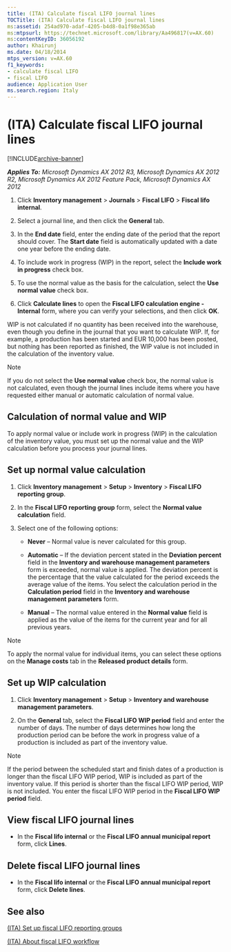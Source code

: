 ```yaml
---
title: (ITA) Calculate fiscal LIFO journal lines
TOCTitle: (ITA) Calculate fiscal LIFO journal lines
ms:assetid: 254ad970-adaf-4205-b4d8-0a1f98e365ab
ms:mtpsurl: https://technet.microsoft.com/library/Aa496817(v=AX.60)
ms:contentKeyID: 36056192
author: Khairunj
ms.date: 04/18/2014
mtps_version: v=AX.60
f1_keywords:
- calculate fiscal LIFO
- fiscal LIFO
audience: Application User
ms.search.region: Italy
---
```


# (ITA) Calculate fiscal LIFO journal lines 


[!INCLUDE[archive-banner](includes/archive-banner.md)]


_**Applies To:** Microsoft Dynamics AX 2012 R3, Microsoft Dynamics AX 2012 R2, Microsoft Dynamics AX 2012 Feature Pack, Microsoft Dynamics AX 2012_

1.  Click **Inventory management** \> **Journals** \> **Fiscal LIFO** \> **Fiscal lifo internal**.

2.  Select a journal line, and then click the **General** tab.

3.  In the **End date** field, enter the ending date of the period that the report should cover. The **Start date** field is automatically updated with a date one year before the ending date.

4.  To include work in progress (WIP) in the report, select the **Include work in progress** check box.

5.  To use the normal value as the basis for the calculation, select the **Use normal value** check box.

6.  Click **Calculate lines** to open the **Fiscal LIFO calculation engine - Internal** form, where you can verify your selections, and then click **OK**.

WIP is not calculated if no quantity has been received into the warehouse, even though you define in the journal that you want to calculate WIP. If, for example, a production has been started and EUR 10,000 has been posted, but nothing has been reported as finished, the WIP value is not included in the calculation of the inventory value.


> [!NOTE]
> <P>If you do not select the <STRONG>Use normal value</STRONG> check box, the normal value is not calculated, even though the journal lines include items where you have requested either manual or automatic calculation of normal value.</P>



## Calculation of normal value and WIP

To apply normal value or include work in progress (WIP) in the calculation of the inventory value, you must set up the normal value and the WIP calculation before you process your journal lines.

## Set up normal value calculation

1.  Click **Inventory management** \> **Setup** \> **Inventory** \> **Fiscal LIFO reporting group**.

2.  In the **Fiscal LIFO reporting group** form, select the **Normal value calculation** field.

3.  Select one of the following options:
    
      - **Never** – Normal value is never calculated for this group.
    
      - **Automatic** – If the deviation percent stated in the **Deviation percent** field in the **Inventory and warehouse management parameters** form is exceeded, normal value is applied. The deviation percent is the percentage that the value calculated for the period exceeds the average value of the items. You select the calculation period in the **Calculation period** field in the **Inventory and warehouse management parameters** form.
    
      - **Manual** – The normal value entered in the **Normal value** field is applied as the value of the items for the current year and for all previous years.


> [!NOTE]
> <P>To apply the normal value for individual items, you can select these options on the <STRONG>Manage costs</STRONG> tab in the <STRONG>Released product details</STRONG> form.</P>



## Set up WIP calculation

1.  Click **Inventory management** \> **Setup** \> **Inventory and warehouse management parameters**.

2.  On the **General** tab, select the **Fiscal LIFO WIP period** field and enter the number of days. The number of days determines how long the production period can be before the work in progress value of a production is included as part of the inventory value.


> [!NOTE]
> <P>If the period between the scheduled start and finish dates of a production is longer than the fiscal LIFO WIP period, WIP is included as part of the inventory value. If this period is shorter than the fiscal LIFO WIP period, WIP is not included. You enter the fiscal LIFO WIP period in the <STRONG>Fiscal LIFO WIP period</STRONG> field.</P>



## View fiscal LIFO journal lines

  - In the **Fiscal lifo internal** or the **Fiscal LIFO annual municipal report** form, click **Lines**.

## Delete fiscal LIFO journal lines

  - In the **Fiscal lifo internal** or the **Fiscal LIFO annual municipal report** form, click **Delete lines**.

## See also

[(ITA) Set up fiscal LIFO reporting groups](ita-set-up-fiscal-lifo-reporting-groups.md)

[(ITA) About fiscal LIFO workflow](ita-about-fiscal-lifo-workflow.md)

  



